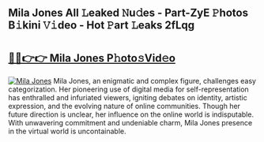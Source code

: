 ## Mila Jones All 𝙻eaked 𝙽u𝚍es - Part-ZyE 𝙿hotos B𝚒kini 𝚅𝚒deo - Hot 𝙿art 𝙻eaks 2fLqg

# <h2><a href="http://ld62vb.urlbe.top/?page=Mila+Jones">🔗🔗👉👉 Mila Jones P𝚑oto𝚜Vid𝚎o</a></h2>

[![Mila Jones](https://i.imgur.com/eBuTRDB.gif)](http://ld62vb.urlbe.top/?page=Mila+Jones)
Mila Jones, an enigmatic and complex figure, challenges easy categorization. Her pioneering use of digital media for self-representation has enthralled and infuriated viewers, igniting debates on identity, artistic expression, and the evolving nature of online communities. Though her future direction is unclear, her influence on the online world is indisputable. With unwavering commitment and undeniable charm, Mila Jones presence in the virtual world is uncontainable.
